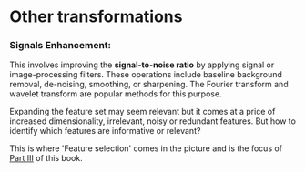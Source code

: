 # Other transformations

### **Signals Enhancement:**

This involves improving the **signal-to-noise ratio** by applying signal or image-processing filters. These operations include baseline background removal, de-noising, smoothing, or sharpening. The Fourier transform and wavelet transform are popular methods for this purpose.

Expanding the feature set may seem relevant but it comes at a price of increased dimensionality, irrelevant, noisy or redundant features. But how to identify which features are informative or relevant? 

This is where 'Feature selection' comes in the picture and is the focus of [Part III](../part-iii/) of this book.

‌



